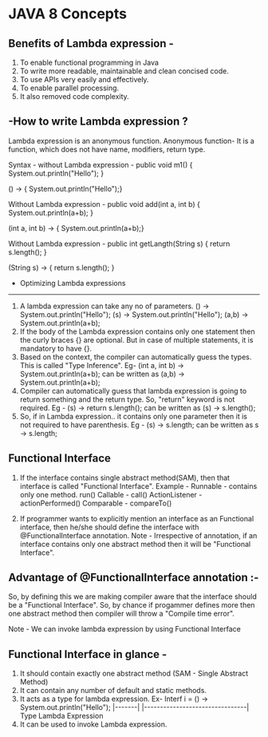 # JAVA 8 Concepts
Benefits of Lambda expression -
------------------------------------
1. To enable functional programming in Java
2. To write more readable, maintainable and clean concised code.
3. To use APIs very easily and effectively.
4. To enable parallel processing.
5. It also removed code complexity.

-How to write Lambda expression ?
--------------------------------------
 Lambda expression is an anonymous function.
 Anonymous function- It is a function, which does not have name, modifiers, return type.
 
 Syntax -
 without Lambda expression -
 public void m1() {
   System.out.println("Hello");
 }
 
 () -> { System.out.println("Hello");}
 
 Without Lambda expression -
 public void add(int a, int b) {
 	System.out.println(a+b);
 }
 
 (int a, int b) -> { System.out.println(a+b);}
 
 Without Lambda expression -
 public int getLangth(String s) {
    return s.length();
 } 
 
 (String s) -> { return s.length(); }
 
 
 - Optimizing Lambda expressions
 ---------------------------------------
 1. A lambda expression can take any no of parameters.
    () -> System.out.println("Hello");
    (s) -> System.out.println("Hello");
    (a,b) -> System.out.println(a+b);
 2. If the body of the Lambda expression contains only one statement then the curly braces {} are optional.
    But in case of multiple statements, it is mandatory to have {}.
 3. Based on the context, the compiler can automatically guess the types. This is called "Type Inference".
    Eg- (int a, int b) -> System.out.println(a+b);   can be written as (a,b) -> System.out.println(a+b);
 4. Compiler can automatically guess that lambda expression is going to return something and the return type.
    So, "return" keyword is not required.
    Eg - (s) -> return s.length();  can be written as (s) -> s.length();
 5. So, if in Lambda expression.. it contains only one parameter then it is not required to have parenthesis.
    Eg - (s) -> s.length; can be written as s -> s.length;



Functional Interface 
----------------------------------------
1. If the interface contains single abstract method(SAM), then that interface is called "Functional Interface".
   Example -
     Runnable - contains only one method. run()
     Callable - call()
     ActionListener - actionPerformed()
     Comparable - compareTo()
    
2. If programmer wants to explicitly mention an interface as an Functional interface, then he/she should define the interface with
   @FunctionalInterface annotation.
   Note - Irrespective of annotation, if an interface contains only one abstract method then it will be "Functional Interface".

Advantage of @FunctionalInterface annotation :-
----------------------------
So, by defining this we are making compiler aware that the interface should be a "Functional Interface". So, by chance if progammer
defines more then one abstract method then compiler will throw a "Compile time error".

Note - We can invoke lambda expression by using Functional Interface 

Functional Interface in glance -
----------------------------------
1. It should contain exactly one abstract method (SAM - Single Abstract Method)
2. It can contain any number of default and static methods.
3. It acts as a type for lambda expression.
   Ex- Interf i = () -> System.out.println("Hello");
       |-------|  |--------------------------------|
         Type       Lambda Expression
4. It can be used to invoke Lambda expression.
